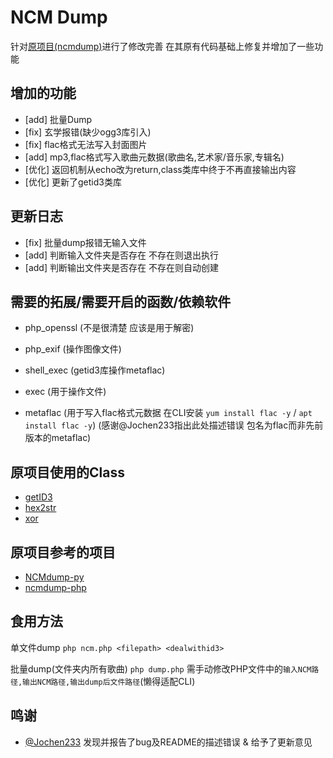 # NCM Dump
   针对[原项目(ncmdump)](https://github.com/SomeBottle/ncm)进行了修改完善 在其原有代码基础上修复并增加了一些功能

## 增加的功能
   * [add] 批量Dump
   * [fix] 玄学报错(缺少ogg3库引入)
   * [fix] flac格式无法写入封面图片
   * [add] mp3,flac格式写入歌曲元数据(歌曲名,艺术家/音乐家,专辑名)
   * [优化] 返回机制从echo改为return,class类库中终于不再直接输出内容
   * [优化] 更新了getid3类库

## 更新日志
   * [fix] 批量dump报错无输入文件
   * [add] 判断输入文件夹是否存在 不存在则退出执行
   * [add] 判断输出文件夹是否存在 不存在则自动创建

## 需要的拓展/需要开启的函数/依赖软件
   * php_openssl (不是很清楚 应该是用于解密)
   * php_exif (操作图像文件)

   * shell_exec (getid3库操作metaflac)
   * exec (用于操作文件)
   * metaflac (用于写入flac格式元数据 在CLI安装 `yum install flac -y` / `apt install flac -y`) (感谢@Jochen233指出此处描述错误 包名为flac而非先前版本的metaflac)

## 原项目使用的Class
   * [getID3](https://github.com/JamesHeinrich/getID3)
   * [hex2str](https://www.cnblogs.com/wangluochong/p/11383000.html)
   * [xor](https://www.cnblogs.com/dannywang/p/5316768.html)

## 原项目参考的项目
   * [NCMdump-py](https://github.com/bolitao/ncm)  
   * [ncmdump-php](https://github.com/juzi5201314/ncmdump)

## 食用方法
   单文件dump `php ncm.php <filepath> <dealwithid3>`

   批量dump(文件夹内所有歌曲) `php dump.php` 需手动修改PHP文件中的`输入NCM路径,输出NCM路径,输出dump后文件路径`(懒得适配CLI)

## 鸣谢
   * [@Jochen233](https://blog.qcmoe.com) 发现并报告了bug及README的描述错误 & 给予了更新意见